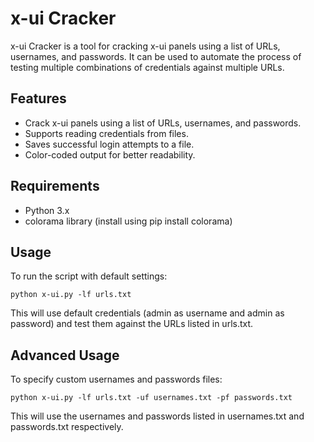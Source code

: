 # x-ui Cracker
x-ui Cracker is a tool for cracking x-ui panels using a list of URLs, usernames, and passwords. It can be used to automate the process of testing multiple combinations of credentials against multiple URLs.

## Features
- Crack x-ui panels using a list of URLs, usernames, and passwords.
- Supports reading credentials from files.
- Saves successful login attempts to a file.
- Color-coded output for better readability.
## Requirements
- Python 3.x
- colorama library (install using pip install colorama)
## Usage
To run the script with default settings:

```
python x-ui.py -lf urls.txt

```
This will use default credentials (admin as username and admin as password) and test them against the URLs listed in urls.txt.

## Advanced Usage
To specify custom usernames and passwords files:

```
python x-ui.py -lf urls.txt -uf usernames.txt -pf passwords.txt

```
This will use the usernames and passwords listed in usernames.txt and passwords.txt respectively.


